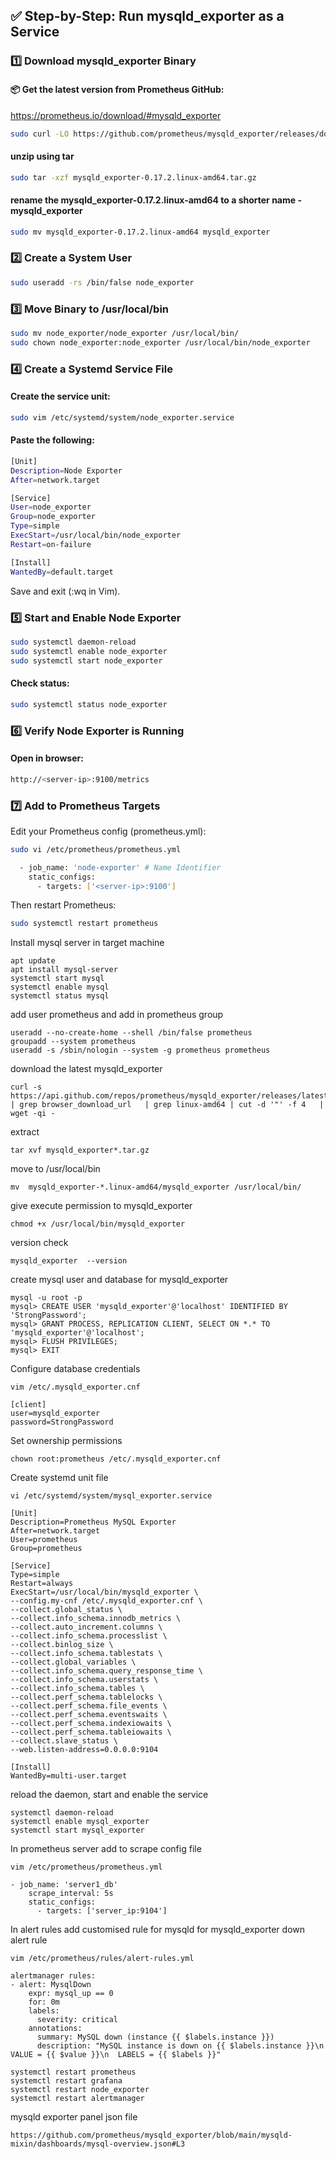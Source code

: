 ## ✅ Step-by-Step: Run mysqld_exporter as a Service

### 1️⃣ Download mysqld_exporter Binary
#### 📦 Get the latest version from Prometheus GitHub:
https://prometheus.io/download/#mysqld_exporter
```sh
sudo curl -LO https://github.com/prometheus/mysqld_exporter/releases/download/v0.17.2/mysqld_exporter-0.17.2.linux-amd64.tar.gz
```
#### unzip using tar
```sh
sudo tar -xzf mysqld_exporter-0.17.2.linux-amd64.tar.gz
```
#### rename the mysqld_exporter-0.17.2.linux-amd64 to a shorter name - mysqld_exporter
```sh
sudo mv mysqld_exporter-0.17.2.linux-amd64 mysqld_exporter
```
### 2️⃣ Create a System User

```sh
sudo useradd -rs /bin/false node_exporter
```
### 3️⃣ Move Binary to /usr/local/bin
```sh
sudo mv node_exporter/node_exporter /usr/local/bin/
sudo chown node_exporter:node_exporter /usr/local/bin/node_exporter
```
### 4️⃣ Create a Systemd Service File
#### Create the service unit:

```sh
sudo vim /etc/systemd/system/node_exporter.service
```
#### Paste the following:

```sh
[Unit]
Description=Node Exporter
After=network.target

[Service]
User=node_exporter
Group=node_exporter
Type=simple
ExecStart=/usr/local/bin/node_exporter
Restart=on-failure

[Install]
WantedBy=default.target
```
Save and exit (:wq in Vim).
### 5️⃣ Start and Enable Node Exporter
```sh
sudo systemctl daemon-reload
sudo systemctl enable node_exporter
sudo systemctl start node_exporter
```
#### Check status:

```sh
sudo systemctl status node_exporter
```
### 6️⃣ Verify Node Exporter is Running
#### Open in browser:

```sh
http://<server-ip>:9100/metrics
```
### 7️⃣ Add to Prometheus Targets
Edit your Prometheus config (prometheus.yml):
```sh
sudo vi /etc/prometheus/prometheus.yml
```

```sh
  - job_name: 'node-exporter' # Name Identifier
    static_configs:
      - targets: ['<server-ip>:9100']
```
Then restart Prometheus:

```sh
sudo systemctl restart prometheus
```


Install mysql server in target machine
```
apt update
apt install mysql-server
systemctl start mysql
systemctl enable mysql
systemctl status mysql
```
add user prometheus and add in prometheus group
```
useradd --no-create-home --shell /bin/false prometheus
groupadd --system prometheus
useradd -s /sbin/nologin --system -g prometheus prometheus
```
download the latest mysqld_exporter
```
curl -s https://api.github.com/repos/prometheus/mysqld_exporter/releases/latest | grep browser_download_url   | grep linux-amd64 | cut -d '"' -f 4   | wget -qi -
```
extract
```
tar xvf mysqld_exporter*.tar.gz
```
move to /usr/local/bin
```
mv  mysqld_exporter-*.linux-amd64/mysqld_exporter /usr/local/bin/
```
give execute permission to mysqld_exporter
```
chmod +x /usr/local/bin/mysqld_exporter
```
version check
```
mysqld_exporter  --version
```
create mysql user and database for mysqld_exporter
```
mysql -u root -p
mysql> CREATE USER 'mysqld_exporter'@'localhost' IDENTIFIED BY 'StrongPassword';
mysql> GRANT PROCESS, REPLICATION CLIENT, SELECT ON *.* TO 'mysqld_exporter'@'localhost';
mysql> FLUSH PRIVILEGES;
mysql> EXIT
```
Configure database credentials
```
vim /etc/.mysqld_exporter.cnf
```
```
[client]
user=mysqld_exporter
password=StrongPassword
```
Set ownership permissions
```
chown root:prometheus /etc/.mysqld_exporter.cnf
```
Create systemd unit file
```
vi /etc/systemd/system/mysql_exporter.service
```
```
[Unit]
Description=Prometheus MySQL Exporter
After=network.target
User=prometheus
Group=prometheus
 
[Service]
Type=simple
Restart=always
ExecStart=/usr/local/bin/mysqld_exporter \
--config.my-cnf /etc/.mysqld_exporter.cnf \
--collect.global_status \
--collect.info_schema.innodb_metrics \
--collect.auto_increment.columns \
--collect.info_schema.processlist \
--collect.binlog_size \
--collect.info_schema.tablestats \
--collect.global_variables \
--collect.info_schema.query_response_time \
--collect.info_schema.userstats \
--collect.info_schema.tables \
--collect.perf_schema.tablelocks \
--collect.perf_schema.file_events \
--collect.perf_schema.eventswaits \
--collect.perf_schema.indexiowaits \
--collect.perf_schema.tableiowaits \
--collect.slave_status \
--web.listen-address=0.0.0.0:9104
 
[Install]
WantedBy=multi-user.target
```
reload the daemon, start and enable the service
```
systemctl daemon-reload
systemctl enable mysql_exporter
systemctl start mysql_exporter
```
 
In prometheus server add to scrape config file
```
vim /etc/prometheus/prometheus.yml
```
```
- job_name: 'server1_db'
    scrape_interval: 5s
    static_configs:
      - targets: ['server_ip:9104']
```
In alert rules add customised rule for mysqld
for mysqld_exporter down alert rule
```
vim /etc/prometheus/rules/alert-rules.yml
```
```
alertmanager rules:
- alert: MysqlDown
    expr: mysql_up == 0
    for: 0m
    labels:
      severity: critical
    annotations:
      summary: MySQL down (instance {{ $labels.instance }})
      description: "MySQL instance is down on {{ $labels.instance }}\n  VALUE = {{ $value }}\n  LABELS = {{ $labels }}"
```
 
```
systemctl restart prometheus
systemctl restart grafana
systemctl restart node_exporter
systemctl restart alertmanager
```
 
mysqld exporter panel json file
```
https://github.com/prometheus/mysqld_exporter/blob/main/mysqld-mixin/dashboards/mysql-overview.json#L3
```
